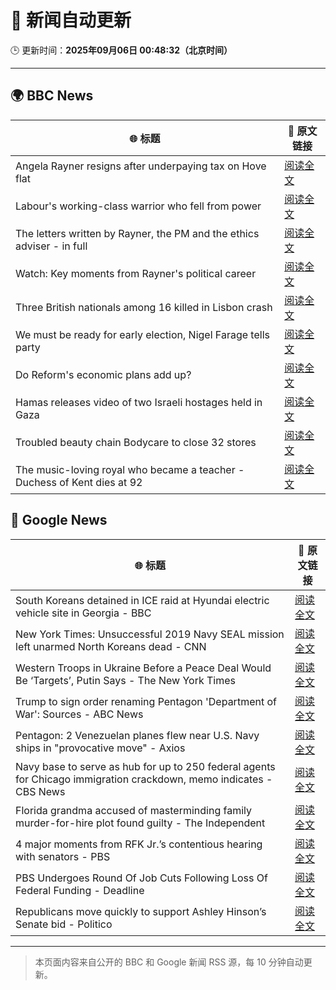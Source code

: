 # 🧠 新闻自动更新

🕒 更新时间：**2025年09月06日 00:48:32（北京时间）**

---

## 🌍 BBC News

| 🌐 标题 | 🔗 原文链接 |
|--------|-------------|
| Angela Rayner resigns after underpaying tax on Hove flat | [阅读全文](https://www.bbc.com/news/articles/c80gr5emk43o?at_medium=RSS&at_campaign=rss) |
| Labour's working-class warrior who fell from power | [阅读全文](https://www.bbc.com/news/articles/cqlz3p0ryylo?at_medium=RSS&at_campaign=rss) |
| The letters written by Rayner, the PM and the ethics adviser - in full | [阅读全文](https://www.bbc.com/news/articles/ckgyn051990o?at_medium=RSS&at_campaign=rss) |
| Watch: Key moments from Rayner's political career | [阅读全文](https://www.bbc.com/news/videos/cq5jezg8v3jo?at_medium=RSS&at_campaign=rss) |
| Three British nationals among 16 killed in Lisbon crash | [阅读全文](https://www.bbc.com/news/articles/c62lmed42p1o?at_medium=RSS&at_campaign=rss) |
| We must be ready for early election, Nigel Farage tells party | [阅读全文](https://www.bbc.com/news/articles/c4g75we8jk9o?at_medium=RSS&at_campaign=rss) |
| Do Reform's economic plans add up? | [阅读全文](https://www.bbc.com/news/articles/clyx4v44438o?at_medium=RSS&at_campaign=rss) |
| Hamas releases video of two Israeli hostages held in Gaza | [阅读全文](https://www.bbc.com/news/articles/cy0vly9zyl2o?at_medium=RSS&at_campaign=rss) |
| Troubled beauty chain Bodycare to close 32 stores | [阅读全文](https://www.bbc.com/news/articles/cpd9qezjej1o?at_medium=RSS&at_campaign=rss) |
| The music-loving royal who became a teacher - Duchess of Kent dies at 92 | [阅读全文](https://www.bbc.com/news/articles/c3gjyl7xvymo?at_medium=RSS&at_campaign=rss) |

## 📰 Google News

| 🌐 标题 | 🔗 原文链接 |
|--------|-------------|
| South Koreans detained in ICE raid at Hyundai electric vehicle site in Georgia - BBC | [阅读全文](https://news.google.com/rss/articles/CBMiWkFVX3lxTE41eFVZMlhwYnZHcmFqc0t4eWpxQkpmRDlZUldqUHA5WU1HXy1WbjlWVEctblRVM1otX1kxOFRCWFAtMGhwZ09tcThkTEprVFJfX1FhTEdfVjNNd9IBX0FVX3lxTE83Yk12N2sxX2lIVmFKaEVCT0pITExObnpTQmpzR3BWQ25RdjNIN0c0aFdvdTFURkRNcVctRVlhZmc5MjYzUmlvbTl4NU1hXzhkMFJ6U3F4M2Rva1JUODk0?oc=5) |
| New York Times: Unsuccessful 2019 Navy SEAL mission left unarmed North Koreans dead - CNN | [阅读全文](https://news.google.com/rss/articles/CBMifkFVX3lxTE84cjdmY0d0UGxqalhuTFo4elBOSDFDSGpORlVqdWNIS28zRUcwblp4RVIxY1pDaHlsU2I1SFV1S2hiWHZMNzRILVNkTXp6REZTREdqLWl4X2xjV0pnS2dETUxOTVBpLTdMQlo5VmxsT3lZRF93aE1Pc3VlelljUQ?oc=5) |
| Western Troops in Ukraine Before a Peace Deal Would Be ‘Targets’, Putin Says - The New York Times | [阅读全文](https://news.google.com/rss/articles/CBMikgFBVV95cUxObG1zVE80THpSSWZoMkp4U2pDLWc3ektoaEJHclBRaTcwQzU1MDBPVlRiLU9ianhUU3hoU0NYWGl3R1A5WW13SUdoOHp1bVRsWHNCR1VuNE1kU3R2dHA5d0k5cU5UaHluS1BYbGZ0MkJpdnpyb2s5dnZKTHBPWGpPcDV5NkJFZ1dtV0xTOWhfSkJmdw?oc=5) |
| Trump to sign order renaming Pentagon 'Department of War': Sources - ABC News | [阅读全文](https://news.google.com/rss/articles/CBMiogFBVV95cUxQempuLVExSEhpcmJlaXc3MFVpajFFYUhYNE4tczhWWXlpQkJtVnVIbE5PTUgwM2VXd2F0andjV1RiYzl4eWlsdnpCeHpsRUFkaElicWMyRE9DeFBXa01DeVgzSkNPdXNxMmxMQ3VOeXlpT0g1d2JRclpCd2JEMW95Nm1VdV9GSjBsbkFvR2YyaHZMTjJQSXg3NC0xMlRrUGtxdEHSAacBQVVfeXFMT3RDdGpzdnQ0MmxJX3pOeEo2MDNveW1lWHppVi00dzBJVHlpeHUxUjZ5bXFzaVEzOTVHWmtJc2RMOEFUVkpMeU1pSDlzS0J6TWRUMHcyWHBGejRKUXJwWmxxdy1QWUFiQkI4LW5UdUt5T204NTcxV3ZHTlJCSksxSUpUdFhtMDBxc3U0TDQxcTM5SzFpVjFvaUpNVld6b25BSV8yRmpOUjA?oc=5) |
| Pentagon: 2 Venezuelan planes flew near U.S. Navy ships in "provocative move" - Axios | [阅读全文](https://news.google.com/rss/articles/CBMihwFBVV95cUxNWFJVclI3ekxiUTZmaTdqSFQzOVVQTlFkaWt2TUpySFYxSnJtSUpvZXdLNDk3UkhBOHR3UVJjN3M0eWdvVmhkX3F5NDNhYm93dUNxM2tjQ0ozNUVpaGZpUjF6RTI0SWhkZFF2M2lEUG9iZTFuLXR5RHhUS012cE0yY3NzT2c2TEE?oc=5) |
| Navy base to serve as hub for up to 250 federal agents for Chicago immigration crackdown, memo indicates - CBS News | [阅读全文](https://news.google.com/rss/articles/CBMikgFBVV95cUxQSUdzNUdxMGVRUXk3QzJVQlE0djFybnp2ZHBFTHVheERHdktKTjFrOERLTjJpN2dzLWFuZnpDSWlFaHMweGx6Q3VKMkE3aVZVMjBwdUR1UjJBUzNPVl8zdmgtZkY1NFpYUmRKeFVpUDZhaHZ0S1hleXNWTjVlWlA5UnFJZzdCb0Utb3B2ZXZYNTlRQdIBlwFBVV95cUxQNEl2SFhrREVFall1aW5TVldiNjhEd19nSFFLOTlwaHNja3JYN1BEcy1QeEVJd2Q3RWNoWTJROWhfVFp4NERkSWdZUklkMEdYdHRQQThHdllGUEhHZGhKV3pYcVJXeFBsM3JMUUxRNDdEems0RkpCN0N6Ylk3Tm1DYmc0dnB0NHMzMXJsZWhidWJkQ0xIOF9r?oc=5) |
| Florida grandma accused of masterminding family murder-for-hire plot found guilty - The Independent | [阅读全文](https://news.google.com/rss/articles/CBMisAFBVV95cUxPSWh6U2pvdWhzMDdpRmRReWF1RVBUM3l3bHg3dWRQcVpmN1IyeHozYnB6MndSYUpLQ0Y0VFUwRHVSenA4eEs5QXZVXzFYRVg4OFh4TEVVUmgyVElhT1RReE1vMWQ0UkZzRU9WUkEtSHpMUWpWSFBVN0hFOXJ0VkRZZGJhVG5kLXdkdS1iNXEyaGNiRDRudEVLSmhvQlQzV1hITjh2WndZNDVKQmxLTzRndg?oc=5) |
| 4 major moments from RFK Jr.’s contentious hearing with senators - PBS | [阅读全文](https://news.google.com/rss/articles/CBMiowFBVV95cUxQUDR0azAtd05abUk2Y09SU3FVMVBSMWJEc1kxS3djc3pDUndGMURmOFpVZ1hEMlBWZlhXbG43emVQdmFwOHp3YlQyR29nWXpvWHprSTIzQ24wcnR4OVc3WFFoWVlGNWxETjR3ZkNnY3ZhcWQxTjhKSjVYdVE3YlRhcEdYU0dlMnRyRnl1eXNJUDNqelBudWExd2hLT0lNLVI2UTA00gGoAUFVX3lxTE1hTFBMTWhIOGFPbjlsN1BLQWtCNnQ2SlN4ZE8zM0xjY1ZDNnhYbGFqTDBLYTl2anBsaldGT2dWX3lBd1JKNkhIdDI0TGp0b29DeDdIV1ZRRFktWDZyVzZ6U0M2RFdhZ0ZCdHVDeGYzYk1UcG55cDZEeE9XTUtIVmZ0TnNvbHRBMmlnbXo2cTA5SGxPcDRjdUdOa29hOEZBckZESHdWQ2dxbw?oc=5) |
| PBS Undergoes Round Of Job Cuts Following Loss Of Federal Funding - Deadline | [阅读全文](https://news.google.com/rss/articles/CBMigAFBVV95cUxPNjZlNG95TWExSU1sckgyNUhPY2ctV3c1RjYzTmdlSWJVbVJuTW5CTnpBN3k2RzRxY0VCZEJtZVNNU1cxNDEwel9qdFlLenE4Rm4yYU9PSjd6T21vMzgwb1pxY0dyRkU0bTlRR0F0UjA3WWJpZldPWWt4Y3pRLU84bw?oc=5) |
| Republicans move quickly to support Ashley Hinson’s Senate bid - Politico | [阅读全文](https://news.google.com/rss/articles/CBMiggFBVV95cUxOQ2c4LW5Nei1iaHBJWGw1ZnNLTXMzell4VjAxWmNwTDY1ZTMyeVZjdllQdXN3NzBYbWkwNldzWGVUWDUtNjhYbXZVb0hJMF9DZzlROG8ydDJwaERRQm5tVTZyT3ZPRWZiSG1sVzBicG9LeHJhNXpqVDZPcms5N2JFMkRR?oc=5) |

---
> 本页面内容来自公开的 BBC 和 Google 新闻 RSS 源，每 10 分钟自动更新。